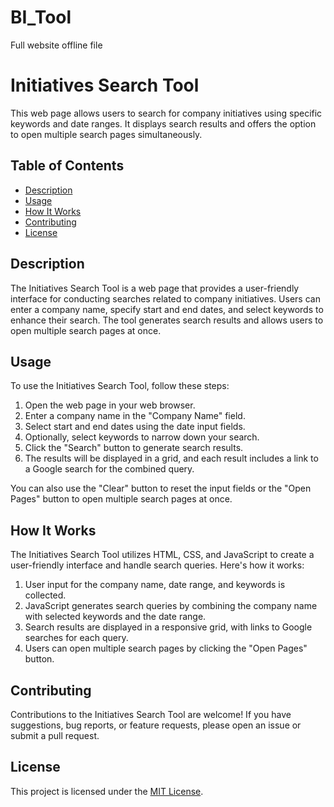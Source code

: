 # BI_Tool
Full website offline file
# Initiatives Search Tool

This web page allows users to search for company initiatives using specific keywords and date ranges. It displays search results and offers the option to open multiple search pages simultaneously.

## Table of Contents
- [Description](#description)
- [Usage](#usage)
- [How It Works](#how-it-works)
- [Contributing](#contributing)
- [License](#license)

## Description

The Initiatives Search Tool is a web page that provides a user-friendly interface for conducting searches related to company initiatives. Users can enter a company name, specify start and end dates, and select keywords to enhance their search. The tool generates search results and allows users to open multiple search pages at once.

## Usage

To use the Initiatives Search Tool, follow these steps:

1. Open the web page in your web browser.
2. Enter a company name in the "Company Name" field.
3. Select start and end dates using the date input fields.
4. Optionally, select keywords to narrow down your search.
5. Click the "Search" button to generate search results.
6. The results will be displayed in a grid, and each result includes a link to a Google search for the combined query.

You can also use the "Clear" button to reset the input fields or the "Open Pages" button to open multiple search pages at once.

## How It Works

The Initiatives Search Tool utilizes HTML, CSS, and JavaScript to create a user-friendly interface and handle search queries. Here's how it works:

1. User input for the company name, date range, and keywords is collected.
2. JavaScript generates search queries by combining the company name with selected keywords and the date range.
3. Search results are displayed in a responsive grid, with links to Google searches for each query.
4. Users can open multiple search pages by clicking the "Open Pages" button.

## Contributing

Contributions to the Initiatives Search Tool are welcome! If you have suggestions, bug reports, or feature requests, please open an issue or submit a pull request.

## License

This project is licensed under the [MIT License](LICENSE).

